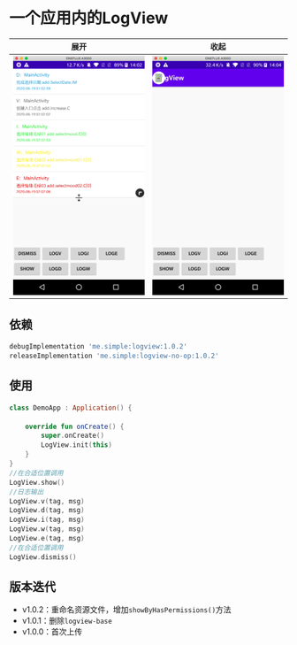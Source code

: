 # 一个应用内的LogView

|            展开            |           收起            |
| :------------------------: | :-----------------------: |
| ![](files/img_zhankai.png) | ![](files/img_shouqi.png) |



## 依赖

```groovy
debugImplementation 'me.simple:logview:1.0.2'
releaseImplementation 'me.simple:logview-no-op:1.0.2'
```

## 使用

```kotlin
class DemoApp : Application() {

    override fun onCreate() {
        super.onCreate()
        LogView.init(this)
    }
}
//在合适位置调用
LogView.show()
//日志输出
LogView.v(tag, msg)
LogView.d(tag, msg)
LogView.i(tag, msg)
LogView.w(tag, msg)
LogView.e(tag, msg)
//在合适位置调用
LogView.dismiss()
```

## 版本迭代

* v1.0.2：重命名资源文件，增加`showByHasPermissions()`方法
* v1.0.1：删除`logview-base`
* v1.0.0：首次上传